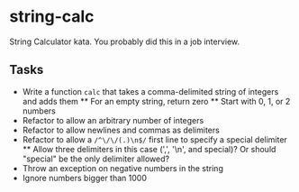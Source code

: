 # string-calc

String Calculator kata. You probably did this in a job interview.

## Tasks

* Write a function `calc` that takes a comma-delimited string of
  integers and adds them
** For an empty string, return zero
** Start with 0, 1, or 2 numbers
* Refactor to allow an arbitrary number of integers
* Refactor to allow newlines and commas as delimiters
* Refactor to allow a `/^\/\/(.)\n$/` first line to specify a special
  delimiter
** Allow three delimiters in this case (',', '\n', and special)? Or
  should "special" be the only delimiter allowed?
* Throw an exception on negative numbers in the string
* Ignore numbers bigger than 1000
